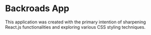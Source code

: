 # Backroads App

This application was created with the primary intention of sharpening React.js functionalities and exploring various CSS styling techniques.
